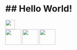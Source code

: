 


<h1>## Hello World! </h1>
<img src="https://raw.githubusercontent.com/iampavangandhi/iampavangandhi/master/gifs/Hi.gif" width="30px">

<div>
    <img src="https://media3.giphy.com/media/ln7z2eWriiQAllfVcn/200w.webp" width="50">
    <img src="https://i.giphy.com/media/eNAsjO55tPbgaor7ma/200w.webp" width="50">
    <img src="https://i.giphy.com/media/IdyAQJVN2kVPNUrojM/200.webp" width="50">
</div> 



